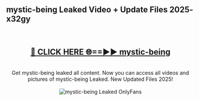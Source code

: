 <h2>mystic-being Leaked Video + Update Files 2025- x32gy</h2>
<br>
<div align="center">
<h2><a href="https://libra.edu.pl?mystic-being" rel="nofollow">🔴 CLICK HERE 🌐==►► mystic-being</a></h2>
<br>
Get mystic-being leaked all content. Now you can access all videos and pictures of mystic-being Leaked. New Updated Files 2025!
<br>
<br>
<a href="https://libra.edu.pl?mystic-being" rel="nofollow" data-target="animated-image.originalLink"><img src="https://i.ibb.co.com/WyWwxjT/player-gif2.gif" alt="mystic-being Leaked OnlyFans" style="max-width: 100%; display: inline-block;" data-target="animated-image.originalImage"></a>
</div>
<br>
